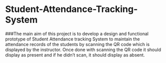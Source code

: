 # Student-Attendance-Tracking-System
###The main aim of this project is to develop a design and functional prototype of Student Attendance tracking System to maintain the attendance records of the students by scanning the QR code which is displayed by the instructor. Once done with scanning the QR code it should display as present and if he didn’t scan, it should display as absent.
